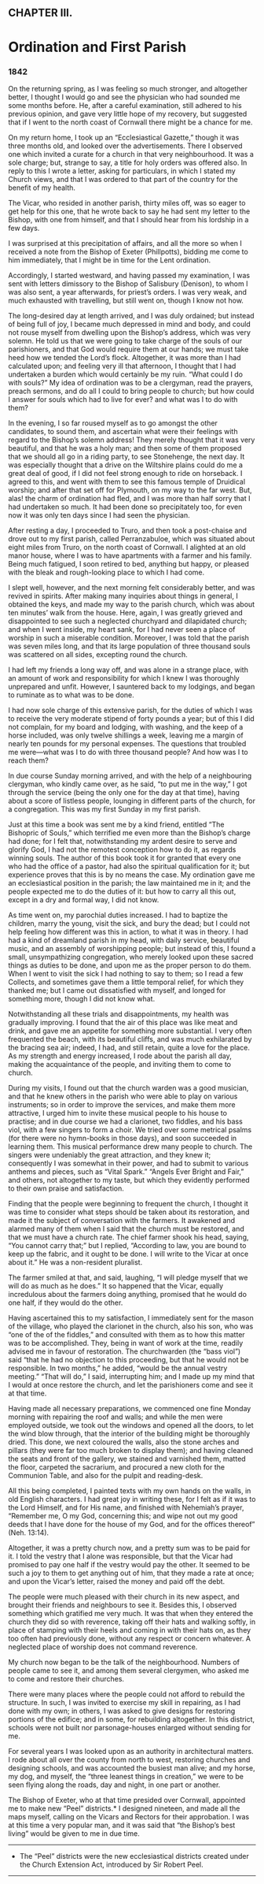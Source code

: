 ## CHAPTER III.

# Ordination and First Parish

### 1842

On the returning spring, as I was feeling so much stronger, and altogether better, I thought I would go and see the physician who had sounded me some months before. He, after a careful examination, still adhered to his previous opinion, and gave very little hope of my recovery, but suggested that if I went to the north coast of Cornwall there might be a chance for me.

On my return home, I took up an “Ecclesiastical Gazette,” though it was three months old, and looked over the advertisements. There I observed one which invited a curate for a church in that very neighbourhood. It was a sole charge; but, strange to say, a title for holy orders was offered also. In reply to this I wrote a letter, asking for particulars, in which I stated my Church views, and that I was ordered to that part of the country for the benefit of my health.

The Vicar, who resided in another parish, thirty miles off, was so eager to get help for this one, that he wrote back to say he had sent my letter to the Bishop, with one from himself, and that I should hear from his lordship in a few days.

I was surprised at this precipitation of affairs, and all the more so when I received a note from the Bishop of Exeter (Phillpotts), bidding me come to him immediately, that I might be in time for the Lent ordination.

Accordingly, I started westward, and having passed my examination, I was sent with letters dimissory to the Bishop of Salisbury (Denison), to whom I was also sent, a year afterwards, for priest’s orders. I was very weak, and much exhausted with travelling, but still went on, though I know not how.

The long-desired day at length arrived, and I was duly ordained; but instead of being full of joy, I became much depressed in mind and body, and could not rouse myself from dwelling upon the Bishop’s address, which was very solemn. He told us that we were going to take charge of the souls of our parishioners, and that God would require them at our hands; we must take heed how we tended the Lord’s flock. Altogether, it was more than I had calculated upon; and feeling very ill that afternoon, I thought that I had undertaken a burden which would certainly be my ruin. “What could I do with souls?” My idea of ordination was to be a clergyman, read the prayers, preach sermons, and do all I could to bring people to church; but how could I answer for souls which had to live for ever? and what was I to do with them?

In the evening, I so far roused myself as to go amongst the other candidates, to sound them, and ascertain what were their feelings with regard to the Bishop’s solemn address! They merely thought that it was very beautiful, and that he was a holy man; and then some of them proposed that we should all go in a riding party, to see Stonehenge, the next day. It was especially thought that a drive on the Wiltshire plains could do me a great deal of good, if I did not feel strong enough to ride on horseback. I agreed to this, and went with them to see this famous temple of Druidical worship; and after that set off for Plymouth, on my way to the far west. But, alas! the charm of ordination had fled, and I was more than half sorry that I had undertaken so much. It had been done so precipitately too, for even now it was only ten days since I had seen the physician.

After resting a day, I proceeded to Truro, and then took a post-chaise and drove out to my first parish, called Perranzabuloe, which was situated about eight miles from Truro, on the north coast of Cornwall. I alighted at an old manor house, where I was to have apartments with a farmer and his family. Being much fatigued, I soon retired to bed, anything but happy, or pleased with the bleak and rough-looking place to which I had come.

I slept well, however, and the next morning felt considerably better, and was revived in spirits. After making many inquiries about things in general, I obtained the keys, and made my way to the parish church, which was about ten minutes’ walk from the house. Here, again, I was greatly grieved and disappointed to see such a neglected churchyard and dilapidated church; and when I went inside, my heart sank, for I had never seen a place of worship in such a miserable condition. Moreover, I was told that the parish was seven miles long, and that its large population of three thousand souls was scattered on all sides, excepting round the church.

I had left my friends a long way off, and was alone in a strange place, with an amount of work and responsibility for which I knew I was thoroughly unprepared and unfit. However, I sauntered back to my lodgings, and began to ruminate as to what was to be done.

I had now sole charge of this extensive parish, for the duties of which I was to receive the very moderate stipend of forty pounds a year; but of this I did not complain, for my board and lodging, with washing, and the keep of a horse included, was only twelve shillings a week, leaving me a margin of nearly ten pounds for my personal expenses. The questions that troubled me were―what was I to do with three thousand people? And how was I to reach them?

In due course Sunday morning arrived, and with the help of a neighbouring clergyman, who kindly came over, as he said, “to put me in the way,” I got through the service (being the only one for the day at that time), having about a score of listless people, lounging in different parts of the church, for a congregation. This was my first Sunday in my first parish.

Just at this time a book was sent me by a kind friend, entitled “The Bishopric of Souls,” which terrified me even more than the Bishop’s charge had done; for I felt that, notwithstanding my ardent desire to serve and glorify God, I had not the remotest conception how to do it, as regards winning souls. The author of this book took it for granted that every one who had the office of a pastor, had also the spiritual qualification for it; but experience proves that this is by no means the case. My ordination gave me an ecclesiastical position in the parish; the law maintained me in it; and the people expected me to do the duties of it: but how to carry all this out, except in a dry and formal way, I did not know.

As time went on, my parochial duties increased. I had to baptize the children, marry the young, visit the sick, and bury the dead; but I could not help feeling how different was this in action, to what it was in theory. I had had a kind of dreamland parish in my head, with daily service, beautiful music, and an assembly of worshipping people; but instead of this, I found a small, unsympathizing congregation, who merely looked upon these sacred things as duties to be done, and upon me as the proper person to do them. When I went to visit the sick I had nothing to say to them; so I read a few Collects, and sometimes gave them a little temporal relief, for which they thanked me; but I came out dissatisfied with myself, and longed for something more, though I did not know what.

Notwithstanding all these trials and disappointments, my health was gradually improving. I found that the air of this place was like meat and drink, and gave me an appetite for something more substantial. I very often frequented the beach, with its beautiful cliffs, and was much exhilarated by the bracing sea air; indeed, I had, and still retain, quite a love for the place. As my strength and energy increased, I rode about the parish all day, making the acquaintance of the people, and inviting them to come to church.

During my visits, I found out that the church warden was a good musician, and that he knew others in the parish who were able to play on various instruments; so in order to improve the services, and make them more attractive, I urged him to invite these musical people to his house to practise; and in due course we had a clarionet, two fiddles, and his bass viol, with a few singers to form a choir. We tried over some metrical psalms (for there were no hymn-books in those days), and soon succeeded in learning them. This musical performance drew many people to church. The singers were undeniably the great attraction, and they knew it; consequently I was somewhat in their power, and had to submit to various anthems and pieces, such as “Vital Spark.” “Angels Ever Bright and Fair,” and others, not altogether to my taste, but which they evidently performed to their own praise and satisfaction.

Finding that the people were beginning to frequent the church, I thought it was time to consider what steps should be taken about its restoration, and made it the subject of conversation with the farmers. It awakened and alarmed many of them when I said that the church must be restored, and that we must have a church rate. The chief farmer shook his head, saying, “You cannot carry that;” but I replied, “According to law, you are bound to keep up the fabric, and it ought to be done. I will write to the Vicar at once about it.” He was a non-resident pluralist.

The farmer smiled at that, and said, laughing, “I will pledge myself that we will do as much as he does.” It so happened that the Vicar, equally incredulous about the farmers doing anything, promised that he would do one half, if they would do the other.

Having ascertained this to my satisfaction, I immediately sent for the mason of the village, who played the clarionet in the church, also his son, who was “one of the of the fiddles,” and consulted with them as to how this matter was to be accomplished. They, being in want of work at the time, readily advised me in favour of restoration. The churchwarden (the “bass viol”) said “that he had no objection to this proceeding, but that he would not be responsible. In two months,” he added, “would be the annual vestry meeting.” “That will do,” I said, interrupting him; and I made up my mind that I would at once restore the church, and let the parishioners come and see it at that time.

Having made all necessary preparations, we commenced one fine Monday morning with repairing the roof and walls; and while the men were employed outside, we took out the windows and opened all the doors, to let the wind blow through, that the interior of the building might be thoroughly dried. This done, we next coloured the walls, also the stone arches and pillars (they were far too much broken to display them); and having cleaned the seats and front of the gallery, we stained and varnished them, matted the floor, carpeted the sacrarium, and procured a new cloth for the Communion Table, and also for the pulpit and reading-desk.

All this being completed, I painted texts with my own hands on the walls, in old English characters. I had great joy in writing these, for I felt as if it was to the Lord Himself, and for His name, and finished with Nehemiah’s prayer, “Remember me, O my God, concerning this; and wipe not out my good deeds that I have done for the house of my God, and for the offices thereof” (Neh. 13:14).

Altogether, it was a pretty church now, and a pretty sum was to be paid for it. I told the vestry that I alone was responsible, but that the Vicar had promised to pay one half if the vestry would pay the other. It seemed to be such a joy to them to get anything out of him, that they made a rate at once; and upon the Vicar’s letter, raised the money and paid off the debt.

The people were much pleased with their church in its new aspect, and brought their friends and neighbours to see it. Besides this, I observed something which gratified me very much. It was that when they entered the church they did so with reverence, taking off their hats and walking softly, in place of stamping with their heels and coming in with their hats on, as they too often had previously done, without any respect or concern whatever. A neglected place of worship does not command reverence.

My church now began to be the talk of the neighbourhood. Numbers of people came to see it, and among them several clergymen, who asked me to come and restore their churches.

There were many places where the people could not afford to rebuild the structure. In such, I was invited to exercise my skill in repairing, as I had done with my own; in others, I was asked to give designs for restoring portions of the edifice; and in some, for rebuilding altogether. In this district, schools were not built nor parsonage-houses enlarged without sending for me.

For several years I was looked upon as an authority in architectural matters. I rode about all over the county from north to west, restoring churches and designing schools, and was accounted the busiest man alive; and my horse, my dog, and myself, the “three leanest things in creation,” we were to be seen flying along the roads, day and night, in one part or another.

The Bishop of Exeter, who at that time presided over Cornwall, appointed me to make new “Peel” districts.* I designed nineteen, and made all the maps myself, calling on the Vicars and Rectors for their approbation. I was at this time a very popular man, and it was said that “the Bishop’s best living” would be given to me in due time.

_____________

* The “Peel” districts were the new ecclesiastical districts created under the Church Extension Act, introduced by Sir Robert Peel.
_____________
